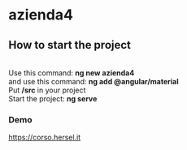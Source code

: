 # azienda4
## How to start the project
<br>
Use this command: <b>ng new azienda4</b>
<br>
and use this command: <b>ng add @angular/material</b>
<br>
Put <b>/src</b> in your project
<br>
Start the project: <b>ng serve</b>

### Demo
https://corso.hersel.it
